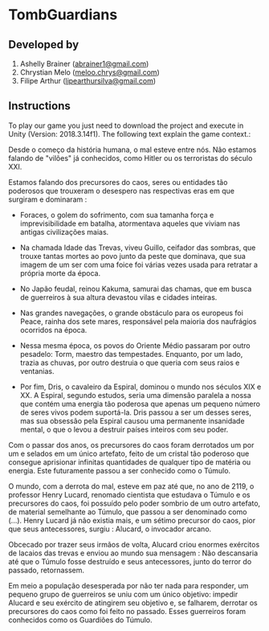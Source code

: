 # TombGuardians

## Developed by 
1. Ashelly Brainer (abrainer1@gmail.com)
2. Chrystian Melo (meloo.chrys@gmail.com)
3. Filipe Arthur  (lipearthursilva@gmail.com)

## Instructions
To play our game you just need to download the project and execute in Unity (Version: 2018.3.14f1).
The following text explain the game context.:


Desde o começo da história humana, o mal esteve entre nós. Não estamos falando de "vilões" já conhecidos, como Hitler ou os terroristas do século XXI.

Estamos falando dos precursores do caos, seres ou entidades tão poderosos que trouxeram o desespero nas respectivas eras em que surgiram e dominaram :

- Foraces, o golem do sofrimento, com sua tamanha força e imprevisibilidade em batalha, atormentava aqueles que viviam nas antigas civilizações maias.

- Na chamada Idade das Trevas, viveu Guillo, ceifador das sombras, que trouxe tantas mortes ao povo junto da peste que dominava, que sua imagem de um ser com uma foice foi várias vezes usada para retratar a própria morte da época.

- No Japão feudal, reinou Kakuma, samurai das chamas, que em busca de guerreiros à sua altura devastou vilas e cidades inteiras.

- Nas grandes navegações, o grande obstáculo para os europeus foi Peace, rainha dos sete mares, responsável pela maioria dos naufrágios ocorridos na época.

- Nessa mesma época, os povos do Oriente Médio passaram por outro pesadelo: Torm, maestro das tempestades. Enquanto, por um lado, trazia as chuvas, por outro destruia o que queria com seus raios e ventanias.

- Por fim, Dris, o cavaleiro da Espiral, dominou o mundo nos séculos XIX e XX. A Espiral, segundo estudos, seria uma dimensão paralela a nossa que contém uma energia tão poderosa que apenas um pequeno número de seres vivos podem suportá-la. Dris passou a ser um desses seres, mas sua obsessão pela Espiral causou uma permanente insanidade mental, o que o levou a destruir países inteiros com seu poder.

Com o passar dos anos, os precursores do caos foram derrotados um por um e selados em um único artefato, feito de um cristal tão poderoso que consegue aprisionar infinitas quantidades de qualquer tipo de matéria ou energia. Este futuramente passou a ser conhecido como o Túmulo.

O mundo, com a derrota do mal, esteve em paz até que, no ano de 2119, o professor Henry Lucard, renomado cientista que estudava o Túmulo e os precursores do caos, foi possuído pelo poder sombrio de um outro artefato, de material semelhante ao Túmulo, que passou a ser denominado como (...). Henry Lucard já não existia mais, e um sétimo precursor do caos, pior que seus antecessores, surgiu : Alucard, o invocador arcano.

Obcecado por trazer seus irmãos de volta, Alucard criou enormes exércitos de lacaios das trevas e enviou ao mundo sua mensagem : Não descansaria até que o Túmulo fosse destruído e seus antecessores, junto do terror do passado, retornassem.

Em meio a população desesperada por não ter nada para responder, um pequeno grupo de guerreiros se uniu com um único objetivo: impedir Alucard e seu exército de atingirem seu objetivo e, se falharem, derrotar os precursores do caos como foi feito no passado. Esses guerreiros foram conhecidos como os Guardiões do Túmulo.
